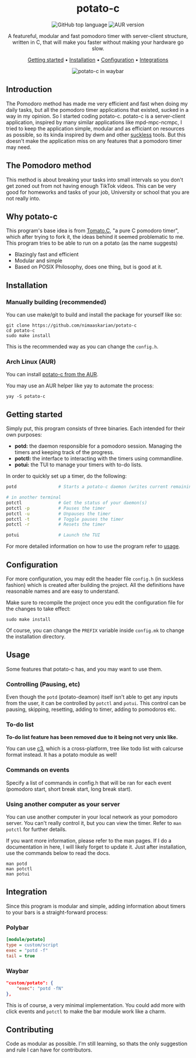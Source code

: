 <div align="center">

# potato-c 
![GitHub top language](https://img.shields.io/github/languages/top/nimaaskarian/potato-c?color=orange)
![AUR version](https://img.shields.io/aur/version/potato-c?logo=archlinux)


A featureful, modular and fast pomodoro timer with server-client structure, written in C, that will make you faster without making your hardware go slow.

[Getting started](#getting-started) •
[Installation](#installation) •
[Configuration](#configuration) •
[Integrations](#third-party-integrations)

![potato-c in waybar](https://github.com/nimaaskarian/potato-c/assets/88832088/ecb5d7fd-f3cd-4cb1-8478-bc9425bc92da)

</div>

## Introduction
The Pomodoro method has made me very efficient and fast when doing my daily tasks, but all the pomodoro timer applications that existed, sucked in a way in my opinion. So I started coding potato-c. potato-c is a server-client application, inspired by many similar applications like mpd-mpc-ncmpc, I tried to keep the application simple, modular and as efficiant on resources as possible, so its kinda inspired by dwm and other [suckless](https://suckless.org) tools. But this doesn't make the application miss on any features that a pomodoro timer may need.

## The Pomodoro method
This method is about breaking your tasks into small intervals so you don't get zoned out from not having enough TikTok videos. This can be very good for homeworks and tasks of your job, University or school that you are not really into.

## Why potato-c
This program's base idea is from [Tomato.C](https://github.com/gabrielzschmitz/Tomato.C), "a pure C pomodoro timer",
which after trying to fork it, the ideas behind it seemed problematic to me.  
This program tries to be able to run on a potato (as the name suggests)
- Blazingly fast and efficient
- Modular and simple
- Based on POSIX Philosophy, does one thing, but is good at it.

## Installation 

### Manually building (recommended)
You can use make/git to build and install the package for yourself like so:
```shell
git clone https://github.com/nimaaskarian/potato-c
cd potato-c
sudo make install
```
This is the recommended way as you can change the `config.h`.
### Arch Linux (AUR)
You can install [potato-c from the AUR](https://aur.archlinux.org/packages/potato-c).

You may use an AUR helper like yay to automate the process:
```
yay -S potato-c
```

## Getting started
Simply put, this program consists of three binaries. Each intended for their own purposes:
- **potd:** the daemon responsible for a pomodoro session. Managing the timers and keeping
track of the progress.
- **potctl:** the interface to interacting with the timers using commandline.
- **potui:** the TUI to manage your timers with to-do lists.

In order to quickly set up a timer, do the following:
```bash
potd                # Starts a potato-c daemon (writes current remaining time to stdout by default)

# in another terminal
potctl              # Get the status of your daemon(s)
potctl -p           # Pauses the timer
potctl -u           # Unpauses the timer
potctl -t           # Toggle pauses the timer
potctl -r           # Resets the timer

potui               # Launch the TUI
```
For more detailed information on how to use the program refer to [usage](#usage).

## Configuration
For more configuration, you may edit the header file `config.h` (in suckless fashion) which is created after building the
project. All the definitions have reasonable names and are easy to understand.

Make sure to recompile the project once you edit the configuration file for the changes to take
effect:

```
sudo make install
```

Of course, you can change the `PREFIX` variable inside `config.mk` to change the installation directory.

## Usage
Some features that potato-c has, and you may want to use them.
### Controlling (Pausing, etc)
Even though the `potd` (potato-deamon) itself isn't able to get any inputs from the user, it can be controlled by `potctl` and `potui`. This control can be pausing, skipping, resetting, adding to timer, adding to pomodoros etc.

### To-do list
**To-do list feature has been removed due to it being not very unix like.**

You can use [c3](https://github.com/nimaaskarian/c3), which is a cross-platform, tree like todo list with calcurse format instead. It has a potato module as well!

### Commands on events
Specify a list of commands in config.h that will be ran for each event (pomodoro start, short break start, long break start).

### Using another computer as your server
You can use another computer in your local network as your pomodoro server. You can't really control it, but you can view the timer. Refer to `man potctl` for further details.

If you want more information, please refer to the man pages. If I do a documentation in here, I will likely forget to update it.
Just after installation, use the commands below to read the docs.
```shell
man potd
man potctl
man potui
```

## Integration
Since this program is modular and simple, adding information about timers to your bars is a 
straight-forward process:

### Polybar
```ini
[module/potato]
type = custom/script
exec = "potd -f"
tail = true
```

### Waybar
```json
"custom/potato": {
    "exec": "potd -fN"
},
```

This is of course, a very minimal implementation. You could add more with click events and `potctl` to make the bar module work like a charm.

## Contributing
Code as modular as possible. I'm still learning, so thats the only suggestion and rule I can have for contributors.

